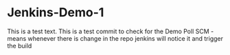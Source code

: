 # Jenkins-Demo-1
This is a test text.
This is a test commit to check for the Demo Poll SCM - means whenever there is change in the repo jenkins will notice it and trigger the build
